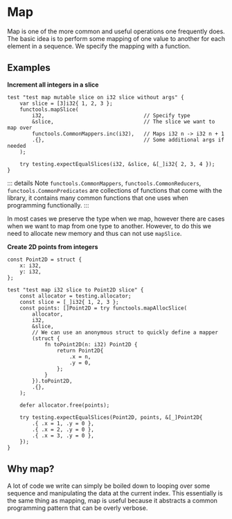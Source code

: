 # Map
Map is one of the more common and useful operations one frequently does. The basic idea is to perform some mapping of one value to another for each element in a sequence. We specify the mapping with a function.

## Examples

**Increment all integers in a slice**

```zig{3-8}
test "test map mutable slice on i32 slice without args" {
    var slice = [3]i32{ 1, 2, 3 };
    functools.mapSlice(
        i32,                                // Specify type
        &slice,                             // The slice we want to map over
        functools.CommonMappers.inc(i32),   // Maps i32 n -> i32 n + 1
        .{},                                // Some additional args if needed
    );

    try testing.expectEqualSlices(i32, &slice, &[_]i32{ 2, 3, 4 });
}
```
::: details Note
`functools.CommonMappers`, `functools.CommonReducers`, `functools.CommonPredicates` are collections of functions that come with the library, it contains many common functions that one uses when programming functionally.
:::

In most cases we preserve the type when we map, however there are cases when we want to map from one type to another. However, to do this we need to allocate new memory and thus can not use `mapSlice`.

**Create 2D points from integers**
```zig
const Point2D = struct {
    x: i32,
    y: i32,
};

test "test map i32 slice to Point2D slice" {
    const allocator = testing.allocator;
    const slice = [_]i32{ 1, 2, 3 };
    const points: []Point2D = try functools.mapAllocSlice(
        allocator,
        i32,
        &slice,
        // We can use an anonymous struct to quickly define a mapper
        (struct {
            fn toPoint2D(n: i32) Point2D {
                return Point2D{
                    .x = n,
                    .y = 0,
                };
            }
        }).toPoint2D,
        .{},
    );

    defer allocator.free(points);

    try testing.expectEqualSlices(Point2D, points, &[_]Point2D{
        .{ .x = 1, .y = 0 },
        .{ .x = 2, .y = 0 },
        .{ .x = 3, .y = 0 },
    });
}
```

## Why map?
A lot of code we write can simply be boiled down to looping over some sequence and manipulating the data at the current index. This essentially is the same thing as mapping, map is useful because it abstracts a common programming pattern that can be overly verbose.

